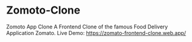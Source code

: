 # Zomoto-Clone
Zomoto App Clone
A Frontend Clone of the famous Food Delivery Application Zomato.
Live Demo: https://zomato-frontend-clone.web.app/
